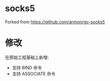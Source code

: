 socks5
=========

Forked from https://github.com/armon/go-socks5

修改
====

在原始工程基础上新增:
* 支持 BIND 命令
* 支持 ASSOCIATE 命令
